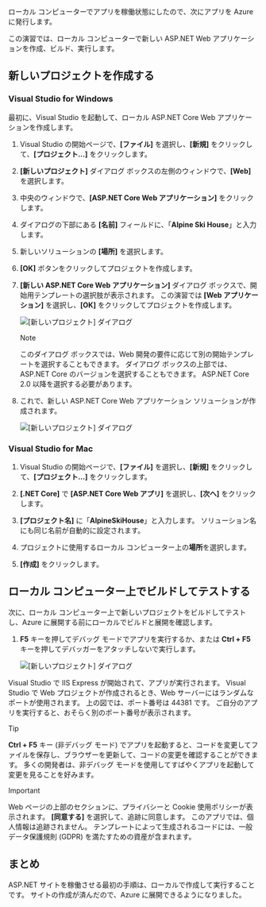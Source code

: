 ローカル コンピューターでアプリを稼働状態にしたので、次にアプリを Azure に発行します。 

この演習では、ローカル コンピューターで新しい ASP.NET Web アプリケーションを作成、ビルド、実行します。

## <a name="create-a-new-project"></a>新しいプロジェクトを作成する

### <a name="visual-studio-for-windows"></a>Visual Studio for Windows

最初に、Visual Studio を起動して、ローカル ASP.NET Core Web アプリケーションを作成します。

1. Visual Studio の開始ページで、**[ファイル]** を選択し、**[新規]** をクリックして、**[プロジェクト...]** をクリックします。

1. **[新しいプロジェクト]** ダイアログ ボックスの左側のウィンドウで、**[Web]** を選択します。

1. 中央のウィンドウで、**[ASP.NET Core Web アプリケーション]** をクリックします。

1. ダイアログの下部にある **[名前]** フィールドに、「**Alpine Ski House**」と入力します。

1. 新しいソリューションの **[場所]** を選択します。

1. **[OK]** ボタンをクリックしてプロジェクトを作成します。

1. **[新しい ASP.NET Core Web アプリケーション]** ダイアログ ボックスで、開始用テンプレートの選択肢が表示されます。 この演習では **[Web アプリケーション]** を選択し、**[OK]** をクリックしてプロジェクトを作成します。

    ![[新しいプロジェクト] ダイアログ](../media-draft/3-aspnet-templates.png)

    > [!NOTE]
    > このダイアログ ボックスでは、Web 開発の要件に応じて別の開始テンプレートを選択することもできます。 ダイアログ ボックスの上部では、ASP.NET Core のバージョンを選択することもできます。 ASP.NET Core 2.0 以降を選択する必要があります。

1. これで、新しい ASP.NET Core Web アプリケーション ソリューションが作成されます。

    ![[新しいプロジェクト] ダイアログ](../media-draft/3-new-solution.png)

### <a name="visual-studio-mac"></a>Visual Studio for Mac

1. Visual Studio の開始ページで、**[ファイル]** を選択し、**[新規]** をクリックして、**[プロジェクト...]** をクリックします。

1. **[.NET Core]** で **[ASP.NET Core Web アプリ]** を選択し、**[次へ]** をクリックします。

1. **[プロジェクト名]** に「**AlpineSkiHouse**」と入力します。 ソリューション名にも同じ名前が自動的に設定されます。

1. プロジェクトに使用するローカル コンピューター上の**場所**を選択します。

1. **[作成]** をクリックします。

## <a name="build-and-test-on-your-local-machine"></a>ローカル コンピューター上でビルドしてテストする

次に、ローカル コンピューター上で新しいプロジェクトをビルドしてテストし、Azure に展開する前にローカルでビルドと展開を確認します。

1. **F5** キーを押してデバッグ モードでアプリを実行するか、または **Ctrl + F5** キーを押してデバッガーをアタッチしないで実行します。

    ![[新しいプロジェクト] ダイアログ](../media-draft/3-webapp-launch.png)

Visual Studio で IIS Express が開始されて、アプリが実行されます。 Visual Studio で Web プロジェクトが作成されるとき、Web サーバーにはランダムなポートが使用されます。 上の図では、ポート番号は 44381 です。 ご自分のアプリを実行すると、おそらく別のポート番号が表示されます。

> [!TIP]
> **Ctrl + F5** キー (非デバッグ モード) でアプリを起動すると、コードを変更してファイルを保存し、ブラウザーを更新して、コードの変更を確認することができます。 多くの開発者は、非デバッグ モードを使用してすばやくアプリを起動して変更を見ることを好みます。

> [!IMPORTANT]
> Web ページの上部のセクションに、プライバシーと Cookie 使用ポリシーが表示されます。 **[同意する]** を選択して、追跡に同意します。 このアプリでは、個人情報は追跡されません。 テンプレートによって生成されるコードには、一般データ保護規則 (GDPR) を満たすための資産が含まれます。

## <a name="summary"></a>まとめ

ASP.NET サイトを稼働させる最初の手順は、ローカルで作成して実行することです。 サイトの作成が済んだので、Azure に展開できるようになりました。
